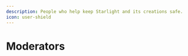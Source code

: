 ```yaml
---
description: People who help keep Starlight and its creations safe.
icon: user-shield
---
```


# Moderators


